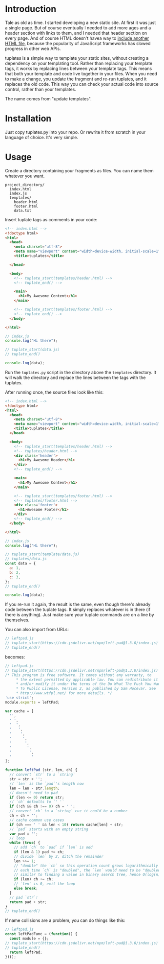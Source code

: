 # Introduction

Tale as old as time. I started developing a new static site. At first it was
just a single page. But
of course eventually I needed to add more ages and a header section with links to
them, and I needed that header section on every page. And of course HTML doesn't
havea way to
[include another HTML file](https://css-tricks.com/the-simplest-ways-to-handle-html-includes/),
because the popularity of JavaScript frameworks has slowed progress in
other web APIs.

tuplates is a simple way to template your static sites, without creating a
dependency on your templating tool. Rather than replacing your template tags,
it works by replacing lines between your template tags. This means that both
your template and code live together in your files. When you need to make a 
change, you update the fragment and re-run tuplates, and it replaces the old
code. This way you can check your actual code into source control, rather than
your templates.

The name comes from "update templates".


# Installation

Just copy tuplates.py into your repo. Or rewrite it from scratch in your
language of choice. It's very simple.

# Usage

Create a directory containing your fragments as files. You can
name them whatever you want.

```
project_directory/
  index.html
  index.js
  templates/
    header.html
    footer.html
    data.txt
```

Insert tuplate tags as comments in your code:

```html
<!-- index.html -->
<!doctype html>
<html>
  <head>
    <meta charset="utf-8">
    <meta name="viewport" content="width=device-width, initial-scale=1" />
    <title>tuplates</title>

  </head>

  <body>
    <!-- tuplate_start(templates/header.html) -->
    <!-- tuplate_end() -->

    <main>
      <h1>My Awesome Content</h1>
    </main>

    <!-- tuplate_start(templates/footer.html) -->
    <!-- tuplate_end() -->
  </body>

</html>
```

```javascript
// index.js
console.log("Hi there");

// tuplate_start(data.js)
// tuplate_end()

console.log(data);
```

Run the `tuplates.py` script in the directory above the `templates` directory.
It will walk the directory and replace the lines between the tags with the
tuplates.

After running once, the source files look like this:

```html
<!-- index.html -->
<!doctype html>
<html>
  <head>
    <meta charset="utf-8">
    <meta name="viewport" content="width=device-width, initial-scale=1" />
    <title>tuplates</title>
  </head>

  <body>
    <!-- tuplate_start(templates/header.html) -->
    <!-- tuplates/header.html -->
    <div class='header'>
      <h1>My Awesome Header</h1>
    </div>
    <!-- tuplate_end() -->

    <main>
      <h1>My Awesome Content</h1>
    </main>

    <!-- tuplate_start(templates/footer.html) -->
    <!-- tuplates/footer.html -->
    <div class='footer'>
      <h1>Awesome Footer</h1>
    </div>
    <!-- tuplate_end() -->
  </body>

</html>
```

```javascript
// index.js
console.log("Hi there");

// tuplate_start(template/data.js)
// tuplates/data.js
const data = {
  a: 1,
  b: 2,
  c: 3,
};
// tuplate_end()

console.log(data);
```

If you re-run it again, the result is the same, even though there's already
code between the tuplate tags. It simply replaces whatever is in there (if
there is anything). Just make sure your tuplate commands are on a line by
themselves.

You can also import from URLs:

```javascript
// leftpad.js
// tuplate_start(https://cdn.jsdelivr.net/npm/left-pad@1.3.0/index.js)
// tuplate_end()
```

becomes:

```javascript
// leftpad.js
// tuplate_start(https://cdn.jsdelivr.net/npm/left-pad@1.3.0/index.js)
/* This program is free software. It comes without any warranty, to
     * the extent permitted by applicable law. You can redistribute it
     * and/or modify it under the terms of the Do What The Fuck You Want
     * To Public License, Version 2, as published by Sam Hocevar. See
     * http://www.wtfpl.net/ for more details. */
'use strict';
module.exports = leftPad;

var cache = [
  '',
  ' ',
  '  ',
  '   ',
  '    ',
  '     ',
  '      ',
  '       ',
  '        ',
  '         '
];

function leftPad (str, len, ch) {
  // convert `str` to a `string`
  str = str + '';
  // `len` is the `pad`'s length now
  len = len - str.length;
  // doesn't need to pad
  if (len <= 0) return str;
  // `ch` defaults to `' '`
  if (!ch && ch !== 0) ch = ' ';
  // convert `ch` to a `string` cuz it could be a number
  ch = ch + '';
  // cache common use cases
  if (ch === ' ' && len < 10) return cache[len] + str;
  // `pad` starts with an empty string
  var pad = '';
  // loop
  while (true) {
    // add `ch` to `pad` if `len` is odd
    if (len & 1) pad += ch;
    // divide `len` by 2, ditch the remainder
    len >>= 1;
    // "double" the `ch` so this operation count grows logarithmically on `len`
    // each time `ch` is "doubled", the `len` would need to be "doubled" too
    // similar to finding a value in binary search tree, hence O(log(n))
    if (len) ch += ch;
    // `len` is 0, exit the loop
    else break;
  }
  // pad `str`!
  return pad + str;
}
// tuplate_end()
```

If name collisions are a problem, you can do things like this:

```javascript
// leftpad.js
const leftPadFunc = (function() {
  const module = {};
// tuplate_start(https://cdn.jsdelivr.net/npm/left-pad@1.3.0/index.js)
// tuplate_end()
  return leftPad;
})();
```
